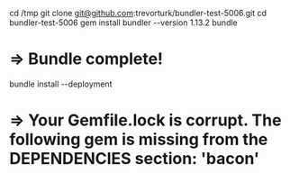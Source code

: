 cd /tmp
git clone git@github.com:trevorturk/bundler-test-5006.git
cd bundler-test-5006
gem install bundler --version 1.13.2
bundle
# => Bundle complete!
bundle install --deployment
# => Your Gemfile.lock is corrupt. The following gem is missing from the DEPENDENCIES section: 'bacon'
